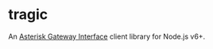 # tragic

An [Asterisk Gateway Interface][agi] client library for Node.js v6+.

[agi]: https://www.rdegges.com/2010/a-technical-introduction-to-the-asterisk-gateway-interface-agi/
